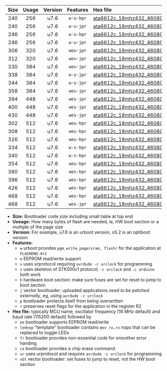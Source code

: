 |Size|Usage|Version|Features|Hex file|
|:-:|:-:|:-:|:-:|:--|
|240|256|u7.6|`w-u-hpr`|[ata6612c_18mhz432_460800bps_ur.hex](https://raw.githubusercontent.com/stefanrueger/urboot/main/ata6612c_18mhz432_460800bps_ur.hex)|
|240|256|u7.6|`w-u-jpr`|[ata6612c_18mhz432_460800bps_ur_vbl.hex](https://raw.githubusercontent.com/stefanrueger/urboot/main/ata6612c_18mhz432_460800bps_ur_vbl.hex)|
|246|256|u7.6|`w-u-hpr`|[ata6612c_18mhz432_460800bps_lednop_ur.hex](https://raw.githubusercontent.com/stefanrueger/urboot/main/ata6612c_18mhz432_460800bps_lednop_ur.hex)|
|246|256|u7.6|`w-u-jpr`|[ata6612c_18mhz432_460800bps_lednop_ur_vbl.hex](https://raw.githubusercontent.com/stefanrueger/urboot/main/ata6612c_18mhz432_460800bps_lednop_ur_vbl.hex)|
|306|320|u7.6|`weu-jpr`|[ata6612c_18mhz432_460800bps_ee_ur_vbl.hex](https://raw.githubusercontent.com/stefanrueger/urboot/main/ata6612c_18mhz432_460800bps_ee_ur_vbl.hex)|
|312|320|u7.6|`weu-jpr`|[ata6612c_18mhz432_460800bps_ee_lednop_ur_vbl.hex](https://raw.githubusercontent.com/stefanrueger/urboot/main/ata6612c_18mhz432_460800bps_ee_lednop_ur_vbl.hex)|
|330|384|u7.6|`weu-jpr`|[ata6612c_18mhz432_460800bps_ee_lednop_fr_ur_vbl.hex](https://raw.githubusercontent.com/stefanrueger/urboot/main/ata6612c_18mhz432_460800bps_ee_lednop_fr_ur_vbl.hex)|
|338|384|u7.6|`w-s-jpr`|[ata6612c_18mhz432_460800bps_vbl.hex](https://raw.githubusercontent.com/stefanrueger/urboot/main/ata6612c_18mhz432_460800bps_vbl.hex)|
|344|384|u7.6|`w-s-jpr`|[ata6612c_18mhz432_460800bps_lednop_vbl.hex](https://raw.githubusercontent.com/stefanrueger/urboot/main/ata6612c_18mhz432_460800bps_lednop_vbl.hex)|
|358|384|u7.6|`weu-jpr`|[ata6612c_18mhz432_460800bps_ee_lednop_fr_ce_ur_vbl.hex](https://raw.githubusercontent.com/stefanrueger/urboot/main/ata6612c_18mhz432_460800bps_ee_lednop_fr_ce_ur_vbl.hex)|
|394|448|u7.6|`wes-jpr`|[ata6612c_18mhz432_460800bps_ee_vbl.hex](https://raw.githubusercontent.com/stefanrueger/urboot/main/ata6612c_18mhz432_460800bps_ee_vbl.hex)|
|400|448|u7.6|`wes-jpr`|[ata6612c_18mhz432_460800bps_ee_lednop_vbl.hex](https://raw.githubusercontent.com/stefanrueger/urboot/main/ata6612c_18mhz432_460800bps_ee_lednop_vbl.hex)|
|430|448|u7.6|`wes-jpr`|[ata6612c_18mhz432_460800bps_ee_lednop_fr_vbl.hex](https://raw.githubusercontent.com/stefanrueger/urboot/main/ata6612c_18mhz432_460800bps_ee_lednop_fr_vbl.hex)|
|302|512|u7.6|`weu-hpr`|[ata6612c_18mhz432_460800bps_ee_ur.hex](https://raw.githubusercontent.com/stefanrueger/urboot/main/ata6612c_18mhz432_460800bps_ee_ur.hex)|
|308|512|u7.6|`weu-hpr`|[ata6612c_18mhz432_460800bps_ee_lednop_ur.hex](https://raw.githubusercontent.com/stefanrueger/urboot/main/ata6612c_18mhz432_460800bps_ee_lednop_ur.hex)|
|326|512|u7.6|`weu-hpr`|[ata6612c_18mhz432_460800bps_ee_lednop_fr_ur.hex](https://raw.githubusercontent.com/stefanrueger/urboot/main/ata6612c_18mhz432_460800bps_ee_lednop_fr_ur.hex)|
|334|512|u7.6|`w-s-hpr`|[ata6612c_18mhz432_460800bps.hex](https://raw.githubusercontent.com/stefanrueger/urboot/main/ata6612c_18mhz432_460800bps.hex)|
|340|512|u7.6|`w-s-hpr`|[ata6612c_18mhz432_460800bps_lednop.hex](https://raw.githubusercontent.com/stefanrueger/urboot/main/ata6612c_18mhz432_460800bps_lednop.hex)|
|354|512|u7.6|`weu-hpr`|[ata6612c_18mhz432_460800bps_ee_lednop_fr_ce_ur.hex](https://raw.githubusercontent.com/stefanrueger/urboot/main/ata6612c_18mhz432_460800bps_ee_lednop_fr_ce_ur.hex)|
|390|512|u7.6|`wes-hpr`|[ata6612c_18mhz432_460800bps_ee.hex](https://raw.githubusercontent.com/stefanrueger/urboot/main/ata6612c_18mhz432_460800bps_ee.hex)|
|396|512|u7.6|`wes-hpr`|[ata6612c_18mhz432_460800bps_ee_lednop.hex](https://raw.githubusercontent.com/stefanrueger/urboot/main/ata6612c_18mhz432_460800bps_ee_lednop.hex)|
|426|512|u7.6|`wes-hpr`|[ata6612c_18mhz432_460800bps_ee_lednop_fr.hex](https://raw.githubusercontent.com/stefanrueger/urboot/main/ata6612c_18mhz432_460800bps_ee_lednop_fr.hex)|
|468|512|u7.6|`wes-hpr`|[ata6612c_18mhz432_460800bps_ee_lednop_fr_ce.hex](https://raw.githubusercontent.com/stefanrueger/urboot/main/ata6612c_18mhz432_460800bps_ee_lednop_fr_ce.hex)|
|468|512|u7.6|`wes-jpr`|[ata6612c_18mhz432_460800bps_ee_lednop_fr_ce_vbl.hex](https://raw.githubusercontent.com/stefanrueger/urboot/main/ata6612c_18mhz432_460800bps_ee_lednop_fr_ce_vbl.hex)|

- **Size:** Bootloader code size including small table at top end
- **Useage:** How many bytes of flash are needed, ie, HW boot section or a multiple of the page size
- **Version:** For example, u7.6 is an urboot version, o5.2 is an optiboot version
- **Features:**
  + `w` urboot provides `pgm_write_page(sram, flash)` for the application at `FLASHEND-4+1`
  + `e` EEPROM read/write support
  + `u` uses urprotocol requiring `avrdude -c urclock` for programming
  + `s` uses skeleton of STK500v1 protocol; `-c urclock` and `-c arduino` both work
  + `h` hardware boot section: make sure fuses are set for reset to jump to boot section
  + `j` vector bootloader: uploaded applications *need to be patched externally*, eg, using `avrdude -c urclock`
  + `p` bootloader protects itself from being overwritten
  + `r` preserves reset flags for the application in the register R2
- **Hex file:** typically MCU name, oscillator frequency (16 MHz default) and baud rate (115200 default) followed by
  + `ee` bootloader supports EEPROM read/write
  + `lednop` "template" bootloader contains `mov rx,rx` nops that can be replaced to toggle LEDs
  + `fr` bootloader provides non-essential code for smoother error handing
  + `ce` bootloader provides a chip erase command
  + `ur` uses urprotocol and requires `avrdude -c urclock` for programming
  + `vbl` vector bootloader: set fuses to jump to reset, not the HW boot section
